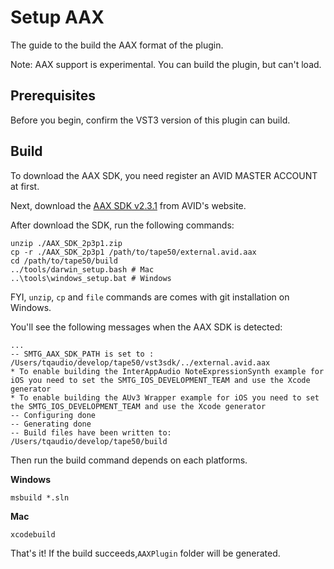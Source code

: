 Setup AAX
=========

The guide to the build the AAX format of the plugin.

Note: AAX support is experimental. You can build the plugin, but can't load.

## Prerequisites

Before you begin, confirm the VST3 version of this plugin can build.

## Build

To download the AAX SDK, you need register an AVID MASTER ACCOUNT at first.

Next, download the [AAX SDK v2.3.1](https://www.avid.com/alliance-partner-program/aax-connectivity-toolkit) from AVID's website.

After download the SDK, run the following commands:

```console
unzip ./AAX_SDK_2p3p1.zip
cp -r ./AAX_SDK_2p3p1 /path/to/tape50/external.avid.aax
cd /path/to/tape50/build
../tools/darwin_setup.bash # Mac
..\tools\windows_setup.bat # Windows
```

FYI, `unzip`, `cp` and `file` commands are comes with git installation on Windows.

You'll see the following messages when the AAX SDK is detected:

```console
...
-- SMTG_AAX_SDK_PATH is set to : /Users/tqaudio/develop/tape50/vst3sdk/../external.avid.aax
* To enable building the InterAppAudio NoteExpressionSynth example for iOS you need to set the SMTG_IOS_DEVELOPMENT_TEAM and use the Xcode generator
* To enable building the AUv3 Wrapper example for iOS you need to set the SMTG_IOS_DEVELOPMENT_TEAM and use the Xcode generator
-- Configuring done
-- Generating done
-- Build files have been written to: /Users/tqaudio/develop/tape50/build
```

Then run the build command depends on each platforms.

**Windows**

```console
msbuild *.sln
```

**Mac**

```console
xcodebuild
```

That's it! If the build succeeds,`AAXPlugin` folder will be generated.
